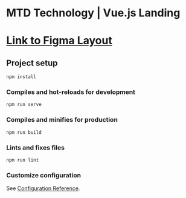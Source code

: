 # MTD Technology | Vue.js Landing

# [Link to Figma Layout](https://www.figma.com/design/r7BP0FWBllprCCMtO4fOfT/MTD-Technology?node-id=0-1&t=0eNjxZ2f3Sg5rrqS-1)

## Project setup
```
npm install
```

### Compiles and hot-reloads for development
```
npm run serve
```

### Compiles and minifies for production
```
npm run build
```

### Lints and fixes files
```
npm run lint
```

### Customize configuration
See [Configuration Reference](https://cli.vuejs.org/config/).
